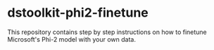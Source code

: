 # dstoolkit-phi2-finetune
This repository contains step by step instructions on how to finetune Microsoft's Phi-2 model with your own data.
